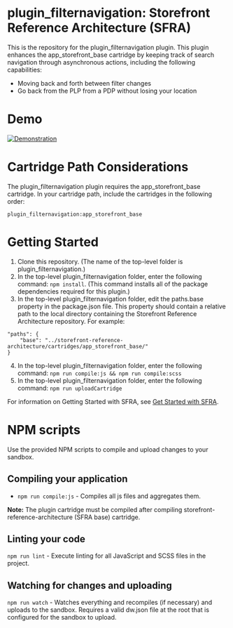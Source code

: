 # plugin_filternavigation: Storefront Reference Architecture (SFRA)

This is the repository for the plugin_filternavigation plugin. This plugin enhances the app_storefront_base cartridge by keeping track of search navigation through asynchronous actions, including the following capabilities:

* Moving back and forth between filter changes
* Go back from the PLP from a PDP without losing your location

# Demo
[![Demonstration](http://i3.ytimg.com/vi/xfcei967Js0/hqdefault.jpg)](https://www.youtube.com/watch?v=xfcei967Js0&feature=youtu.be)


# Cartridge Path Considerations
The plugin_filternavigation plugin requires the app\_storefront\_base cartridge. In your cartridge path, include the cartridges in the following order:

```
plugin_filternavigation:app_storefront_base
```

# Getting Started

1. Clone this repository. (The name of the top-level folder is plugin_filternavigation.)
2. In the top-level plugin_filternavigation folder, enter the following command: `npm install`. (This command installs all of the package dependencies required for this plugin.)
3. In the top-level plugin_filternavigation folder, edit the paths.base property in the package.json file. This property should contain a relative path to the local directory containing the Storefront Reference Architecture repository. For example:
```
"paths": {
    "base": "../storefront-reference-architecture/cartridges/app_storefront_base/"
}
```
4. In the top-level plugin_filternavigation folder, enter the following command: `npm run compile:js && npm run compile:scss`
5. In the top-level plugin_filternavigation folder, enter the following command: `npm run uploadCartridge`

For information on Getting Started with SFRA, see [Get Started with SFRA](https://documentation.b2c.commercecloud.salesforce.com/DOC1/index.jsp?topic=%2Fcom.demandware.dochelp%2Fcontent%2Fb2c_commerce%2Ftopics%2Fsfra%2Fb2c_sfra_setup.html).

# NPM scripts
Use the provided NPM scripts to compile and upload changes to your sandbox.

## Compiling your application

* `npm run compile:js` - Compiles all js files and aggregates them.

**Note:** The plugin cartridge must be compiled after compiling storefront-reference-architecture (SFRA base) cartridge.

## Linting your code

`npm run lint` - Execute linting for all JavaScript and SCSS files in the project.

## Watching for changes and uploading

`npm run watch` - Watches everything and recompiles (if necessary) and uploads to the sandbox. Requires a valid dw.json file at the root that is configured for the sandbox to upload.

